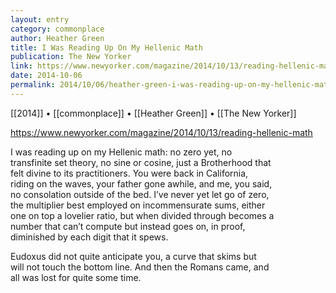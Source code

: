 ```yaml
---
layout: entry
category: commonplace
author: Heather Green
title: I Was Reading Up On My Hellenic Math
publication: The New Yorker
link: https://www.newyorker.com/magazine/2014/10/13/reading-hellenic-math
date: 2014-10-06
permalink: 2014/10/06/heather-green-i-was-reading-up-on-my-hellenic-math
---
```


[[2014]] • [[commonplace]] • [[Heather Green]] • [[The New Yorker]]

https://www.newyorker.com/magazine/2014/10/13/reading-hellenic-math

I was reading up on my Hellenic math: no zero yet, no 
<br>transfinite set theory, no sine or cosine, just a Brotherhood that 
<br>felt divine to its practitioners. You were back in California, 
<br>riding on the waves, your father gone awhile, and me, you said, 
<br>no consolation outside of the bed. I’ve never yet let go of zero, 
<br>the multiplier best employed on incommensurate sums, either 
<br>one on top a lovelier ratio, but when divided through becomes a 
<br>number that can’t compute but instead goes on, in proof, 
<br>diminished by each digit that it spews. 

Eudoxus did not quite anticipate you, a curve that skims but 
<br>will not touch the bottom line. And then the Romans came, and 
<br>all was lost for quite some time.
    